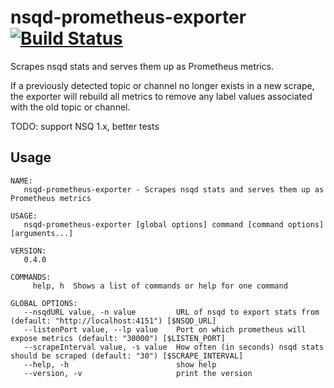 # nsqd-prometheus-exporter [![Build Status](https://travis-ci.org/adamweiner/nsqd-prometheus-exporter.svg?branch=master)](https://travis-ci.org/adamweiner/nsqd-prometheus-exporter)

Scrapes nsqd stats and serves them up as Prometheus metrics.

If a previously detected topic or channel no longer exists in a new scrape, the exporter will rebuild all metrics to remove any label values associated with the old topic or channel.

TODO: support NSQ 1.x, better tests

## Usage
```
NAME:
   nsqd-prometheus-exporter - Scrapes nsqd stats and serves them up as Prometheus metrics

USAGE:
   nsqd-prometheus-exporter [global options] command [command options] [arguments...]

VERSION:
   0.4.0

COMMANDS:
     help, h  Shows a list of commands or help for one command

GLOBAL OPTIONS:
   --nsqdURL value, -n value         URL of nsqd to export stats from (default: "http://localhost:4151") [$NSQD_URL]
   --listenPort value, --lp value    Port on which prometheus will expose metrics (default: "30000") [$LISTEN_PORT]
   --scrapeInterval value, -s value  How often (in seconds) nsqd stats should be scraped (default: "30") [$SCRAPE_INTERVAL]
   --help, -h                        show help
   --version, -v                     print the version
```
